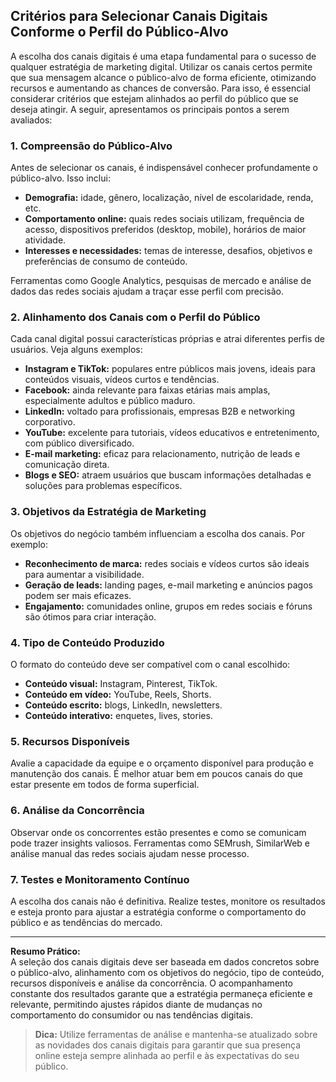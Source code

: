 
## Critérios para Selecionar Canais Digitais Conforme o Perfil do Público-Alvo

A escolha dos canais digitais é uma etapa fundamental para o sucesso de qualquer estratégia de marketing digital. Utilizar os canais certos permite que sua mensagem alcance o público-alvo de forma eficiente, otimizando recursos e aumentando as chances de conversão. Para isso, é essencial considerar critérios que estejam alinhados ao perfil do público que se deseja atingir. A seguir, apresentamos os principais pontos a serem avaliados:

### 1. **Compreensão do Público-Alvo**

Antes de selecionar os canais, é indispensável conhecer profundamente o público-alvo. Isso inclui:

- **Demografia:** idade, gênero, localização, nível de escolaridade, renda, etc.
- **Comportamento online:** quais redes sociais utilizam, frequência de acesso, dispositivos preferidos (desktop, mobile), horários de maior atividade.
- **Interesses e necessidades:** temas de interesse, desafios, objetivos e preferências de consumo de conteúdo.

Ferramentas como Google Analytics, pesquisas de mercado e análise de dados das redes sociais ajudam a traçar esse perfil com precisão.

### 2. **Alinhamento dos Canais com o Perfil do Público**

Cada canal digital possui características próprias e atrai diferentes perfis de usuários. Veja alguns exemplos:

- **Instagram e TikTok:** populares entre públicos mais jovens, ideais para conteúdos visuais, vídeos curtos e tendências.
- **Facebook:** ainda relevante para faixas etárias mais amplas, especialmente adultos e público maduro.
- **LinkedIn:** voltado para profissionais, empresas B2B e networking corporativo.
- **YouTube:** excelente para tutoriais, vídeos educativos e entretenimento, com público diversificado.
- **E-mail marketing:** eficaz para relacionamento, nutrição de leads e comunicação direta.
- **Blogs e SEO:** atraem usuários que buscam informações detalhadas e soluções para problemas específicos.

### 3. **Objetivos da Estratégia de Marketing**

Os objetivos do negócio também influenciam a escolha dos canais. Por exemplo:

- **Reconhecimento de marca:** redes sociais e vídeos curtos são ideais para aumentar a visibilidade.
- **Geração de leads:** landing pages, e-mail marketing e anúncios pagos podem ser mais eficazes.
- **Engajamento:** comunidades online, grupos em redes sociais e fóruns são ótimos para criar interação.

### 4. **Tipo de Conteúdo Produzido**

O formato do conteúdo deve ser compatível com o canal escolhido:

- **Conteúdo visual:** Instagram, Pinterest, TikTok.
- **Conteúdo em vídeo:** YouTube, Reels, Shorts.
- **Conteúdo escrito:** blogs, LinkedIn, newsletters.
- **Conteúdo interativo:** enquetes, lives, stories.

### 5. **Recursos Disponíveis**

Avalie a capacidade da equipe e o orçamento disponível para produção e manutenção dos canais. É melhor atuar bem em poucos canais do que estar presente em todos de forma superficial.

### 6. **Análise da Concorrência**

Observar onde os concorrentes estão presentes e como se comunicam pode trazer insights valiosos. Ferramentas como SEMrush, SimilarWeb e análise manual das redes sociais ajudam nesse processo.

### 7. **Testes e Monitoramento Contínuo**

A escolha dos canais não é definitiva. Realize testes, monitore os resultados e esteja pronto para ajustar a estratégia conforme o comportamento do público e as tendências do mercado.

---

**Resumo Prático:**  
A seleção dos canais digitais deve ser baseada em dados concretos sobre o público-alvo, alinhamento com os objetivos do negócio, tipo de conteúdo, recursos disponíveis e análise da concorrência. O acompanhamento constante dos resultados garante que a estratégia permaneça eficiente e relevante, permitindo ajustes rápidos diante de mudanças no comportamento do consumidor ou nas tendências digitais.

> **Dica:** Utilize ferramentas de análise e mantenha-se atualizado sobre as novidades dos canais digitais para garantir que sua presença online esteja sempre alinhada ao perfil e às expectativas do seu público.
```
